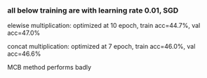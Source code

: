 ### all below training are with learning rate 0.01, SGD

elewise multiplication: optimized at 10 epoch, train acc=44.7%, val acc=47.0%

concat multiplication: optimized at 7 epoch, train acc=46.0%, val acc=46.6%

MCB method performs badly
